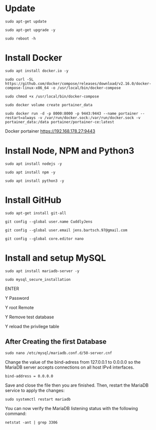 # Update
```
sudo apt-get update
```

```
sudo apt-get upgrade -y
```

```
sudo reboot -h
```
# Install Docker
```
sudo apt install docker.io -y
```

```
sudo curl -SL https://github.com/docker/compose/releases/download/v2.16.0/docker-compose-linux-x86_64 -o /usr/local/bin/docker-compose
```

```
sudo chmod +x /usr/local/bin/docker-compose
```

```
sudo docker volume create portainer_data
```

```
sudo docker run -d -p 8000:8000 -p 9443:9443 --name portainer --restart=always -v /var/run/docker.sock:/var/run/docker.sock -v portainer_data:/data portainer/portainer-ce:latest
```
Docker portainer https://192.168.178.27:9443

# Install Node, NPM and Python3
```
sudo apt install nodejs -y
```
```
sudo apt install npm -y
```
```
sudo apt install python3 -y
```
# Install GitHub
```
sudo apt-get install git-all
```
```
git config --global user.name CuddlyJens
```
```
git config --global user.email jens.bartsch.97@gmail.com
```
```
git config --global core.editor nano
```

# Install and setup MySQL
```
sudo apt install mariadb-server -y
```
```
sudo mysql_secure_installation
```
ENTER

Y Password

Y root Remote

Y Remove test database

Y reload the privilege table

## After Creating the first Database
```
sudo nano /etc/mysql/mariadb.conf.d/50-server.cnf
```
Change the value of the bind-adress from 127.0.0.1 to 0.0.0.0 so the MariaDB server accepts connections on all host IPv4 interfaces.
```
bind-address = 0.0.0.0
```
Save and close the file then you are finished. Then, restart the MariaDB service to apply the changes:
```
sudo systemctl restart mariadb
```
You can now verify the MariaDB listening status with the following command:
```
netstat -ant | grep 3306
```
